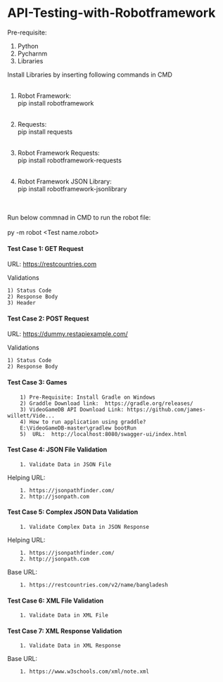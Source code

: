 # API-Testing-with-Robotframework

Pre-requisite:
  1. Python
  2. Pycharnm
  3. Libraries
  
Install Libraries by inserting following commands in CMD<br/><br/>

1. Robot Framework:<br/>
        pip install robotframework<br/><br/>

2. Requests:<br/>
        pip install requests<br/><br/>

3. Robot Framework Requests:<br/>
        pip install robotframework-requests<br/><br/>

4. Robot Framework JSON Library:<br/>
        pip install robotframework-jsonlibrary <br/><br/><br/>

Run below commnad in CMD to run the robot file:<br/><br/>
        py -m robot <foldde name>\<Test name.robot>

#### Test Case 1: GET Request ####
URL: https://restcountries.com

Validations

    1) Status Code
    2) Response Body
    3) Header

#### Test Case 2: POST Request ####
URL: https://dummy.restapiexample.com/

Validations

    1) Status Code
    2) Response Body

#### Test Case 3: Games ####
        1) Pre-Requisite: Install Gradle on Windows
        2) Graddle Download link:  https://gradle.org/releases/
        3) VideoGameDB API Download Link: https://github.com/james-willett/Vide...
        4) How to run application using graddle?
        E:\VideoGameDB-master\gradlew bootRun
        5)  URL:  http://localhost:8080/swagger-ui/index.html

#### Test Case 4: JSON File Validation ####

        1. Validate Data in JSON File

Helping URL: 

        1. https://jsonpathfinder.com/
        2. http://jsonpath.com

#### Test Case 5: Complex JSON Data Validation ####

        1. Validate Complex Data in JSON Response

Helping URL:         

        1. https://jsonpathfinder.com/
        2. http://jsonpath.com

Base URL:

        1. https://restcountries.com/v2/name/bangladesh


#### Test Case 6: XML File Validation ####

        1. Validate Data in XML File


#### Test Case 7: XML Response Validation ####

        1. Validate Data in XML Response

Base URL:

        1. https://www.w3schools.com/xml/note.xml
